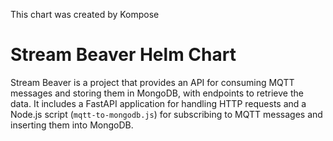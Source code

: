 This chart was created by Kompose

# Stream Beaver Helm Chart

Stream Beaver is a project that provides an API for consuming MQTT messages and storing them in MongoDB, with endpoints to retrieve the data. It includes a FastAPI application for handling HTTP requests and a Node.js script (`mqtt-to-mongodb.js`) for subscribing to MQTT messages and inserting them into MongoDB.
